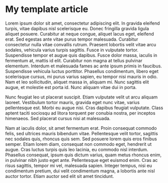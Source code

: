 
# My template article

Lorem ipsum dolor sit amet, consectetur adipiscing elit. In gravida eleifend turpis, vitae dapibus nisl scelerisque eu. Donec fringilla gravida ligula aliquet posuere. Curabitur at neque congue, aliquet lacus eget, eleifend erat. Sed egestas ante vitae purus tempor malesuada. Curabitur consectetur nulla vitae convallis rutrum. Praesent lobortis velit vitae arcu sodales, vehicula varius turpis sagittis. Fusce in vulputate tortor. Suspendisse tempor et augue quis dapibus. Fusce dolor massa, iaculis in fermentum at, mattis id elit. Curabitur non magna at tellus pulvinar elementum. Interdum et malesuada fames ac ante ipsum primis in faucibus. Suspendisse vehicula luctus porttitor. Phasellus condimentum, libero eget scelerisque cursus, mi purus varius sapien, eu tempor nisi mauris in odio. Nam et leo sollicitudin, aliquet massa in, aliquam mi. Nunc sagittis elit augue, et molestie est porta id. Nunc aliquam vitae dui in porta.

Nunc feugiat leo ut placerat suscipit. Etiam vulputate velit ut arcu aliquam laoreet. Vestibulum tortor mauris, gravida eget nunc vitae, varius pellentesque est. Morbi eu augue nisi. Cras dapibus feugiat vulputate. Class aptent taciti sociosqu ad litora torquent per conubia nostra, per inceptos himenaeos. Sed placerat cursus nisi at malesuada.

Nam at iaculis dolor, sit amet fermentum erat. Proin consequat commodo felis, sed ultrices mauris bibendum vitae. Pellentesque velit tortor, sagittis nec sodales quis, rhoncus quis sem. Sed posuere lorem quis eros finibus semper. Etiam lorem diam, consequat non commodo eget, hendrerit ut augue. Cras luctus turpis quis leo lacinia, eu commodo nisl interdum. Phasellus consequat, ipsum quis dictum varius, quam metus rhoncus enim, in pulvinar nibh justo eget ante. Pellentesque eget euismod enim. Cras ac risus sagittis, tempor mi vel, malesuada sapien. Integer tempus, nisi eu condimentum pretium, dui velit condimentum magna, a lobortis ante nisl auctor tortor. Etiam auctor sed elit sit amet tincidunt.
